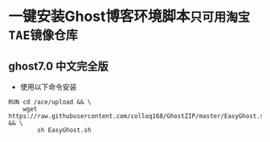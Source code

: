 # 一键安装Ghost博客环境脚本`只可用淘宝TAE镜像仓库`
## ghost7.0 中文完全版
- 使用以下命令安装
```
RUN cd /ace/upload && \ 
    wget https://raw.githubusercontent.com/colloq168/GhostZIP/master/EasyGhost.sh && \ 
        sh EasyGhost.sh
```
